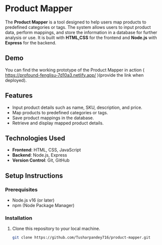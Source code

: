 # Product Mapper

The **Product Mapper** is a tool designed to help users map products to predefined categories or tags. The system allows users to input product data, perform mappings, and store the information in a database for further analysis or use. It is built with **HTML,CSS** for the frontend and **Node.js** with **Express** for the backend. 

## Demo
You can find the working prototype of the Product Mapper in action ( https://profound-fenglisu-7d10a3.netlify.app/ )(provide the link when deployed).

## Features

- Input product details such as name, SKU, description, and price.
- Map products to predefined categories or tags.
- Save product mappings in the database.
- Retrieve and display mapped product details.

## Technologies Used

- **Frontend**:  HTML, CSS, JavaScript
- **Backend**: Node.js, Express
- **Version Control**: Git, GitHub

## Setup Instructions

### Prerequisites
- Node.js v16 (or later)
- npm (Node Package Manager)

### Installation

1. Clone this repository to your local machine.
   ```bash
   git clone https://github.com/Tusharpandey716/product-mapper.git

